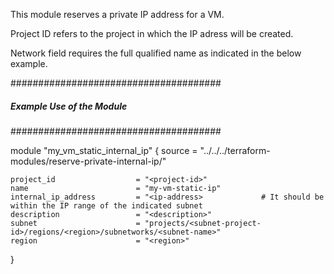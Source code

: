 This module reserves a private IP address for a VM.

Project ID refers to the project in which the IP adress will be created.

Network field requires the full qualified name as indicated in the below example.

 ######################################
 ##### Example Use of the Module ######
 ######################################


module "my_vm_static_internal_ip" {
    source          = "../../../terraform-modules/reserve-private-internal-ip/"

    project_id                  = "<project-id>"
    name                        = "my-vm-static-ip"
    internal_ip_address         = "<ip-address>             # It should be within the IP range of the indicated subnet
    description                 = "<description>"
    subnet                      = "projects/<subnet-project-id>/regions/<region>/subnetworks/<subnet-name>"
    region                      = "<region>"

}